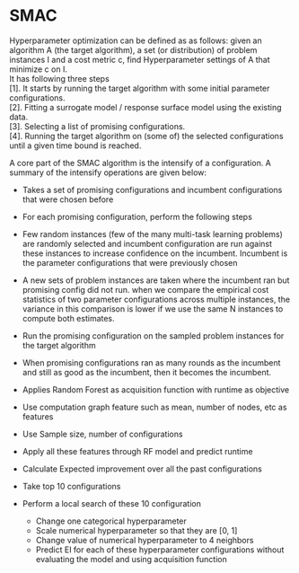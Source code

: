 # SMAC
Hyperparameter optimization can be defined as as follows: given an algorithm A (the target algorithm), a set (or distribution) of problem instances I and a cost metric c, find Hyperparameter settings of A that minimize c on I.  
It has following three steps  
[1]. It starts by running the target algorithm with some initial parameter configurations.   
[2]. Fitting a surrogate model / response surface model using the existing data.  
[3]. Selecting a list of promising configurations.  
[4]. Running the target algorithm on (some of) the selected configurations until a given time bound is reached. 

A core part of the SMAC algorithm is the intensify of a configuration. A summary of the intensify operations are given below:  
* Takes a set of promising configurations and incumbent configurations that were chosen before
* For each promising configuration, perform the following steps
 * Few random instances (few of the many multi-task learning problems) are randomly selected and incumbent configuration are run against these instances to increase confidence on the incumbent. Incumbent is the parameter configurations that were previously chosen
 
 * A new sets of problem instances are taken where the incumbent ran but promising config did not run. when we compare the empirical cost statistics of two parameter configurations across multiple instances, the variance in this comparison is lower if we use the same N instances to compute both estimates.
 * Run the promising configuration on the sampled problem instances for the target algorithm
 * When promising configurations ran as many rounds as the incumbent and still as good as the incumbent, then it becomes the incumbent.


* Applies Random Forest as acquisition function with runtime as objective 
* Use computation graph feature such as mean, number of nodes, etc as features
* Use Sample size, number of configurations 
* Apply all these features through RF model and predict runtime

* Calculate Expected improvement over all the past configurations
* Take top 10 configurations
* Perform a local search of these 10 configuration
  * Change one categorical hyperparameter
  * Scale numerical hyperparameter so that they are [0, 1]
  * Change value of numerical hyperparameter to 4 neighbors
  * Predict EI for each of these hyperparameter configurations without evaluating the model 
    and using acquisition function
  
